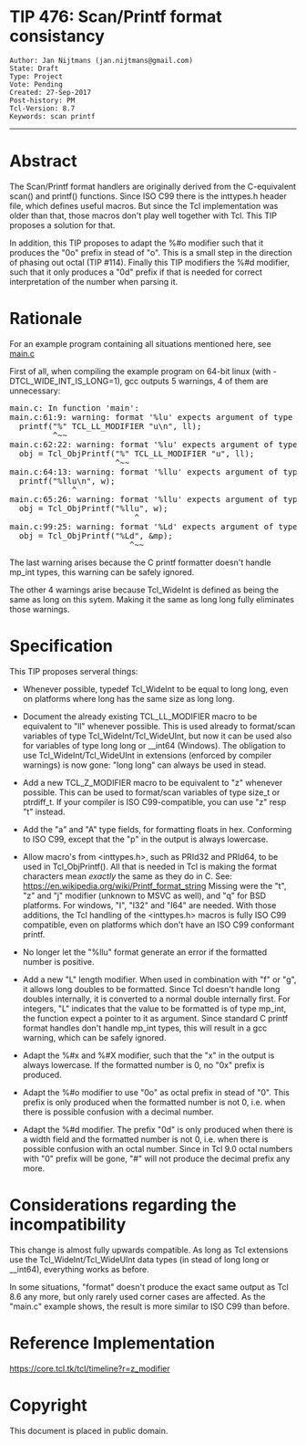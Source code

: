# TIP 476: Scan/Printf format consistancy
	Author: Jan Nijtmans (jan.nijtmans@gmail.com)
	State: Draft
	Type: Project
	Vote: Pending
	Created: 27-Sep-2017
	Post-history: PM
	Tcl-Version: 8.7
	Keywords: scan printf
-----

# Abstract

The Scan/Printf format handlers are originally derived from the
C-equivalent scan() and printf() functions. Since ISO C99 there is
the inttypes.h header file, which defines useful macros. But since
the Tcl implementation was older than that, those macros don't
play well together with Tcl. This TIP proposes a solution for that.

In addition, this TIP proposes to adapt the %#o modifier such that
it produces the "0o" prefix in stead of "o". This is a small step in the
direction of phasing out octal (TIP #114). Finally this TIP modifiers
the %#d modifier, such that it only produces a "0d" prefix if that
is needed for correct interpretation of the number when parsing it.

# Rationale

For an example program containing all situations mentioned here,
see [main.c](http:../attach/476/main.c)

First of all, when compiling the example program on 64-bit linux
(with -DTCL\_WIDE\_INT\_IS\_LONG=1), gcc outputs 5 warnings, 4 of them
are unnecessary:

<pre>
main.c: In function 'main':
main.c:61:9: warning: format '%lu' expects argument of type 'long unsigned int', but argument 2 has type 'long long unsigned int' [-Wformat=]
  printf("%" TCL_LL_MODIFIER "u\n", ll);
         ^~~
main.c:62:22: warning: format '%lu' expects argument of type 'long unsigned int', but argument 2 has type 'long long unsigned int' [-Wformat=]
  obj = Tcl_ObjPrintf("%" TCL_LL_MODIFIER "u", ll);
                      ^~~
main.c:64:13: warning: format '%llu' expects argument of type 'long long unsigned int', but argument 2 has type 'Tcl_WideUInt {aka long unsigned int}' [-Wformat=]
  printf("%llu\n", w);
             ^
main.c:65:26: warning: format '%llu' expects argument of type 'long long unsigned int', but argument 2 has type 'Tcl_WideUInt {aka long unsigned int}' [-Wformat=]
  obj = Tcl_ObjPrintf("%llu", w);
                          ^
main.c:99:25: warning: format '%Ld' expects argument of type 'long long int', but argument 2 has type 'mp_int * {aka struct mp_int *}' [-Wformat=]
  obj = Tcl_ObjPrintf("%Ld", &mp);
                         ^~~
</pre>

The last warning arises because the C printf formatter doesn't handle mp_int types, this warning can be safely ignored.

The other 4 warnings arise because Tcl_WideInt is defined as being the same as long on this sytem. Making it the same as long long fully eliminates those warnings.

# Specification

This TIP proposes serveral things:

   *   Whenever possible, typedef Tcl_WideInt to be equal to long long, even
       on platforms where long has the same size as long long.

   *   Document the already existing TCL\_LL\_MODIFIER macro to be equivalent
       to "ll" whenever possible. This is used already to format/scan variables
       of type Tcl\_WideInt/Tcl\_WideUInt, but now it can be used also for
       variables of type long long or \_\_int64 (Windows). The obligation to
       use Tcl\_WideInt/Tcl\_WideUInt in extensions (enforced by compiler
       warnings) is now gone: "long long" can always be used in stead.

   *   Add a new TCL\_Z\_MODIFIER macro to be equivalent to "z" whenever possible.
       This can be used to format/scan variables of type size\_t or ptrdiff\_t.
       If your compiler is ISO C99-compatible, you can use "z" resp "t" instead.

   *   Add the "a" and "A" type fields, for formatting floats in hex. Conforming
       to ISO C99, except that the "p" in the output is always lowercase.

   *   Allow macro's from \<inttypes.h\>, such as PRId32 and PRId64, to be used in
       Tcl\_ObjPrintf(). All that is needed in Tcl is making the format characters
       mean _exactly_ the same as they do in C. See: <https://en.wikipedia.org/wiki/Printf_format_string>
       Missing were the "t", "z" and "j" modifier (unknown to MSVC as well), and "q"
       for BSD platforms. For windows, "I", "I32" and "I64" are needed. With those
       additions, the Tcl handling of the \<inttypes.h\> macros is fully ISO C99
       compatible, even on platforms which don't have an ISO C99
       conformant printf.

   *   No longer let the "%llu" format generate an error if the formatted number
       is positive.

   *   Add a new "L" length modifier. When used in combination with "f" or "g",
       it allows long doubles to be formatted. Since Tcl doesn't handle long doubles
       internally, it is converted to a normal double internally first.
       For integers, "L" indicates that the value to be formatted is of type mp_int,
       the function expect a pointer to it as argument. Since standard C printf
       format handles don't handle mp\_int types, this will result in a gcc warning,
       which can be safely ignored.

   *   Adapt the %#x and %#X modifier, such that the "x" in the output is always lowercase.
       If the formatted number is 0, no "0x" prefix is produced.

   *   Adapt the %#o modifier to use "0o" as octal prefix in stead of "0".
       This prefix is only produced when the formatted number is not 0,
       i.e. when there is possible confusion with a decimal number.

   *   Adapt the %#d modifier. The prefix "0d" is only produced when there is
       a width field and the formatted number is not 0, i.e. when there is
       possible confusion with an octal number. Since in Tcl 9.0 octal numbers
       with "0" prefix will be gone, "#" will not produce the decimal prefix any more.

# Considerations regarding the incompatibility

This change is almost fully upwards compatible. As long as Tcl extensions use the
Tcl\_WideInt/Tcl\_WideUInt data types (in stead of long long or \_\_int64),
everything works as before.

In some situations, "format" doesn't produce the exact same output as Tcl 8.6
any more, but only rarely used corner cases are affected. As the "main.c"
example shows, the result is more similar to ISO C99 than before.

# Reference Implementation

<https://core.tcl.tk/tcl/timeline?r=z_modifier>

# Copyright

This document is placed in public domain.
